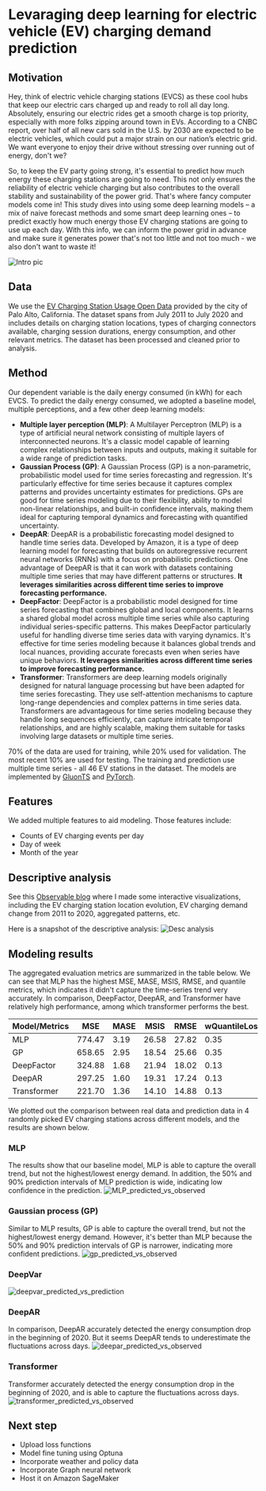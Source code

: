 # Levaraging deep learning for electric vehicle (EV) charging demand prediction

## Motivation
Hey, think of electric vehicle charging stations (EVCS) as these cool hubs that keep our electric cars charged up and ready to roll all day long. Absolutely, ensuring our electric rides get a smooth charge is top priority, especially with more folks zipping around town in EVs. According to a CNBC report, over half of all new cars sold in the U.S. by 2030 are expected to be electric vehicles, which could put a major strain on our nation’s electric grid. We want everyone to enjoy their drive without stressing over running out of energy, don't we?

So, to keep the EV party going strong, it's essential to predict how much energy these charging stations are going to need. This not only ensures the reliability of electric vehicle charging but also contributes to the overall stability and sustainability of the power grid. That's where fancy computer models come in! This study dives into using some deep learning models – a mix of naive forecast methods and some smart deep learning ones – to predict exactly how much energy those EV charging stations are going to use up each day. With this info, we can inform the power grid in advance and make sure it generates power that's not too little and not too much - we also don't want to waste it!

![Intro pic](./assets/intro.jpeg)

## Data
We use the [EV Charging Station Usage Open Data](https://data.cityofpaloalto.org/dataviews/257812/electric-vehicle-charging-station-usage-july-2011-dec-2020/) provided by the city of Palo Alto, California. The dataset spans from July 2011 to July 2020 and includes details on charging station locations, types of charging connectors available, charging session durations, energy consumption, and other relevant metrics. The dataset has been processed and cleaned prior to analysis.

## Method
Our dependent variable is the daily energy consumed (in kWh) for each EVCS. To predict the daily energy consumed, we adopted a baseline model, multiple perceptions, and a few other deep learning models:

- **Multiple layer perception (MLP)**: A Multilayer Perceptron (MLP) is a type of artificial neural network consisting of multiple layers of interconnected neurons. It's a classic model capable of learning complex relationships between inputs and outputs, making it suitable for a wide range of prediction tasks.
- **Gaussian Process (GP)**: A Gaussian Process (GP) is a non-parametric, probabilistic model used for time series forecasting and regression. It's particularly effective for time series because it captures complex patterns and provides uncertainty estimates for predictions. GPs are good for time series modeling due to their flexibility, ability to model non-linear relationships, and built-in confidence intervals, making them ideal for capturing temporal dynamics and forecasting with quantified uncertainty.
- **DeepAR**: DeepAR is a probabilistic forecasting model designed to handle time series data. Developed by Amazon, it is a type of deep learning model for forecasting that builds on autoregressive recurrent neural networks (RNNs) with a focus on probabilistic predictions. One advantage of DeepAR is that it can work with datasets containing multiple time series that may have different patterns or structures. **It leverages similarities across different time series to improve forecasting performance.**
- **DeepFactor**: DeepFactor is a probabilistic model designed for time series forecasting that combines global and local components. It learns a shared global model across multiple time series while also capturing individual series-specific patterns. This makes DeepFactor particularly useful for handling diverse time series data with varying dynamics. It's effective for time series modeling because it balances global trends and local nuances, providing accurate forecasts even when series have unique behaviors. **It leverages similarities across different time series to improve forecasting performance.**
- **Transformer**: Transformers are deep learning models originally designed for natural language processing but have been adapted for time series forecasting. They use self-attention mechanisms to capture long-range dependencies and complex patterns in time series data. Transformers are advantageous for time series modeling because they handle long sequences efficiently, can capture intricate temporal relationships, and are highly scalable, making them suitable for tasks involving large datasets or multiple time series.

70% of the data are used for training, while 20% used for validation. The most recent 10% are used for testing. The training and prediction use multiple time series - all 46 EV stations in the dataset. The models are implemented by [GluonTS](https://ts.gluon.ai/stable/index.html) and [PyTorch](https://pytorch.org/).

## Features
We added multiple features to aid modeling. Those features include:
- Counts of EV charging events per day
- Day of week
- Month of the year

## Descriptive analysis
See this [Observable blog](https://observablehq.com/d/816825cca1d8ae50) where I made some interactive visualizations, including the EV charging station location evolution, EV charging demand change from 2011 to 2020, aggregated patterns, etc.

Here is a snapshot of the descriptive analysis:
![Desc analysis](./assets/desc_pic.jpg)

## Modeling results
The aggregated evaluation metrics are summarized in the table below. We can see that MLP has the highest MSE, MASE, MSIS, RMSE, and quantile metrics, which indicates it didn't capture the time-series trend very accurately. In comparison, DeepFactor, DeepAR, and Transformer have relatively high performance, among which transformer performs the best.

| Model/Metrics | MSE | MASE | MSIS | RMSE | wQuantileLoss(0.1)| wQuantileLoss(0.5) | wQuantileLoss(0.9) |
|---------------|-----|------|------|------|-------------------|--------------------|--------------------|
| MLP           | 774.47 | 3.19 | 26.58 | 27.82 | 0.35 | 0.77 | 0.38 |
| GP            | 658.65 | 2.95 | 18.54 | 25.66 | 0.35 | 0.73 | 0.32 |
| DeepFactor    | 324.88 | 1.68 | 21.94 | 18.02 | 0.13 | 0.42 | 0.38 |
| DeepAR        | 297.25 | 1.60 | 19.31 | 17.24 | 0.13 | 0.40 | 0.35 |
| Transformer   | 221.70 | 1.36 | 14.10 | 14.88 | 0.13 | 0.34 | 0.25 |

We plotted out the comparison between real data and prediction data in 4 randomly picked EV charging stations across different models, and the results are shown below.

### MLP
The results show that our baseline model, MLP is able to capture the overall trend, but not the highest/lowest energy demand. In addition, the 50% and 90% prediction intervals of MLP prediction is wide, indicating low confidence in the prediction.
![MLP_predicted_vs_observed](/assets/MLP_predicted_observed.jpg)

### Gaussian process (GP)
Similar to MLP results, GP is able to capture the overall trend, but not the highest/lowest energy demand. However, it's better than MLP because the 50% and 90% prediction intervals of GP is narrower, indicating more confident predictions.
![gp_predicted_vs_observed](assets/gp_predicted_observed.jpg)

### DeepVar
 ![deepvar_predicted_vs_prediction](assets/deepfactor_predicted_observed.jpg)

### DeepAR
In comparison, DeepAR accurately detected the energy consumption drop in the beginning of 2020. But it seems DeepAR tends to underestimate the fluctuations across days.
![deepar_predicted_vs_observed](assets/deepar_predicted_observed.jpg)

### Transformer
Transformer accurately detected the energy consumption drop in the beginning of 2020, and is able to capture the fluctuations across days.
![transformer_predicted_vs_observed](assets/transformer_predicted_observed.jpg)

## Next step
- Upload loss functions
- Model fine tuning using Optuna
- Incorporate weather and policy data
- Incorporate Graph neural network
- Host it on Amazon SageMaker
